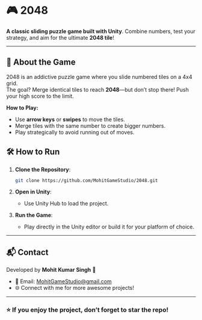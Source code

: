 # 🎮 2048  

**A classic sliding puzzle game built with Unity**. Combine numbers, test your strategy, and aim for the ultimate **2048 tile**!  

---

## 🧩 **About the Game**  
2048 is an addictive puzzle game where you slide numbered tiles on a 4x4 grid.  
The goal? Merge identical tiles to reach **2048**—but don’t stop there! Push your high score to the limit.  

**How to Play:**  
- Use **arrow keys** or **swipes** to move the tiles.  
- Merge tiles with the same number to create bigger numbers.  
- Play strategically to avoid running out of moves.

## 🛠️ **How to Run**  

1. **Clone the Repository**:  
   ```bash
   git clone https://github.com/MohitGameStudio/2048.git
   ```  

2. **Open in Unity**:  
   - Use Unity Hub to load the project.  

3. **Run the Game**:  
   - Play directly in the Unity editor or build it for your platform of choice.  

---

## 📬 **Contact**  
Developed by **Mohit Kumar Singh** 🚀  
- 📧 Email: [MohitGameStudio@gmail.com](mailto:MohitGameStudio@gmail.com)  
- 🌐 Connect with me for more awesome projects!  

---

### ⭐ **If you enjoy the project, don’t forget to star the repo!**  
